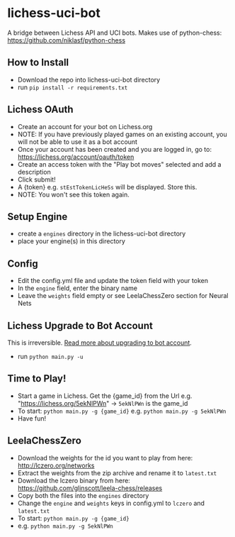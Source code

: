 # lichess-uci-bot
A bridge between Lichess API and UCI bots. Makes use of python-chess: https://github.com/niklasf/python-chess


## How to Install
- Download the repo into lichess-uci-bot directory
- run `pip install -r requirements.txt`


## Lichess OAuth
- Create an account for your bot on Lichess.org
- NOTE: If you have previously played games on an existing account, you will not be able to use it as a bot account
- Once your account has been created and you are logged in, go to: https://lichess.org/account/oauth/token
- Create an access token with the "Play bot moves" selected and add a description
- Click submit!
- A {token} e.g. `stEstTokenLicHeSs` will be displayed. Store this.
- NOTE: You won't see this token again.


## Setup Engine
- create a `engines` directory in the lichess-uci-bot directory
- place your engine(s) in this directory


## Config
- Edit the config.yml file and update the token field with your token
- In the `engine` field, enter the binary name
- Leave the `weights` field empty or see LeelaChessZero section for Neural Nets


## Lichess Upgrade to Bot Account
This is irreversible. [Read more about upgrading to bot account](https://lichess.org/api#operation/botAccountUpgrade).
- run `python main.py -u`


## Time to Play!
- Start a game in Lichess. Get the {game_id} from the Url e.g. "https://lichess.org/5ekNlPWn" -> `5ekNlPWn` is the game_id
- To start: `python main.py -g {game_id}` e.g. `python main.py -g 5ekNlPWn`
- Have fun!


## LeelaChessZero
- Download the weights for the id you want to play from here: http://lczero.org/networks
- Extract the weights from the zip archive and rename it to `latest.txt`
- Download the lczero binary from here: https://github.com/glinscott/leela-chess/releases
- Copy both the files into the `engines` directory
- Change the `engine` and `weights` keys in config.yml to `lczero` and `latest.txt`
- To start: `python main.py -g {game_id}`
- e.g. `python main.py -g 5ekNlPWn`

